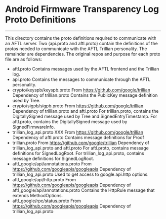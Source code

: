 # Android Firmware Transparency Log Proto Definitions
---

This directory contains the proto definitions required to communicate with an
AFTL server. Two (api.proto and aftl.proto) contain the definitions of the
protos needed to communicate with the AFTL Trillian personality. The remainder
are dependencies. The original repos and purpose for each proto file are as
follows:

* aftl.proto
   <!-- TODO(danielaustin): Add detailed message descriptions. -->
   Contains messages used by the AFTL frontend and the Trillian log.
* api.proto
   <!-- TODO(danielaustin): Add detailed message descriptions. -->
   Contains the messages to communicate through the AFTL personality.
* crypto/keyspb/keyspb.proto
   From https://github.com/google/trillian
   Dependency of trillian.proto
   Contains the PublicKey message definition used by Tree.
* crypto/sigpb/sigpb.proto
   From https://github.com/google/trillian
   Dependency of trillian.proto and aftl.proto
   For trillian.proto, contains the DigitallySigned message used by Tree and
   SignedEntryTimestamp. For aftl.proto, contains the DigitallySigned message
   used by SignedFirmwareInfo.
* trillian_log_api.proto XXX
   From https://github.com/google/trillian
   Dependency of aftl.proto
   Contains message definitions for Proof
* trillian.proto
   From https://github.com/google/trillian
   Dependency of trillian_log_api.proto and aftl.proto
   For aftl.proto, contains message definitions for SignedLogRoot.
   For trillian_log_api.proto, contains message definitions for SignedLogRoot.
* aftl_google/api/annotations.proto
   From https://github.com/googleapis/googleapis
   Dependency of trillian_log_api.proto
   Used to get access to google.api.http options.
* aftl_google/api/http.proto
   From https://github.com/googleapis/googleapis
   Dependency of aftl_google/api/annotations.proto
   Contains the HttpRule message that extends MethodOptions.
* aftl_google/rpc/status.proto
   From https://github.com/googleapis/googleapis
   Dependency of trillian_log_api.proto
